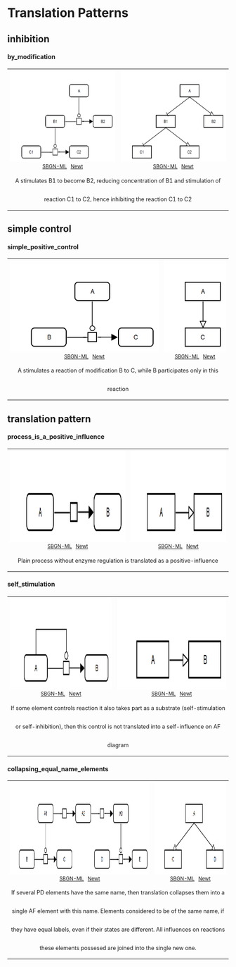 <!DOCTYPE html><html lang="en"> <head>   <meta charset="utf-8">   <title>Translation Patterns</title>   <link rel="stylesheet" href="">   <script src=""></script> </head> <body>   <h1>Translation Patterns</h1>
<div class="pattern_section">
<h2>inhibition</h2>

<h4>by_modification</h4><table>
	<tr style="font-size:90%;">
		<td style="text-align:center; font-size:90%;">
			<img src="../examples/inhibition/by_modification/pd.png" height="210"/>
			<br />
			<a href="../examples/inhibition/by_modification/pd.sbgn">SBGN-ML</a>&ensp;			<a href="http://web.newteditor.org/?URL=http://sbgnbricks.github.io/examples/inhibition/by_modification/pd.sbgn" target="_blank">Newt</a>
		</td>
		<td style="text-align:center; font-size:90%;">
			<img src="../examples/inhibition/by_modification/af.png" height="210"/>
			<br />
			<a href="../examples/inhibition/by_modification/af.sbgn">SBGN-ML</a>&ensp;			<a href="http://web.newteditor.org/?URL=http://sbgnbricks.github.io/examples/inhibition/by_modification/af.sbgn" target="_blank">Newt</a>
		</td>
	</tr>
	<tr style="line-height: 3em">
		<td colspan="2" style="text-align:center; font-size:90%;">A stimulates B1 to become B2, reducing concentration of B1 and stimulation of reaction C1 to C2, hence inhibiting the reaction C1 to C2</td>
	</tr>
</table>
</div>

<div class="pattern_section">
<h2>simple control</h2>

<h4>simple_positive_control</h4><table>
	<tr style="font-size:90%;">
		<td style="text-align:center; font-size:90%;">
			<img src="../examples/simple_control/simple_positive_control/pd.png" height="210"/>
			<br />
			<a href="../examples/simple_control/simple_positive_control/pd.sbgn">SBGN-ML</a>&ensp;			<a href="http://web.newteditor.org/?URL=http://sbgnbricks.github.io/examples/simple_control/simple_positive_control/pd.sbgn" target="_blank">Newt</a>
		</td>
		<td style="text-align:center; font-size:90%;">
			<img src="../examples/simple_control/simple_positive_control/af.png" height="210"/>
			<br />
			<a href="../examples/simple_control/simple_positive_control/af.sbgn">SBGN-ML</a>&ensp;			<a href="http://web.newteditor.org/?URL=http://sbgnbricks.github.io/examples/simple_control/simple_positive_control/af.sbgn" target="_blank">Newt</a>
		</td>
	</tr>
	<tr style="line-height: 3em">
		<td colspan="2" style="text-align:center; font-size:90%;">A stimulates a reaction of modification B to C, while B participates only in this reaction</td>
	</tr>
</table>
</div>

<div class="pattern_section">
<h2>translation pattern</h2>

<h4>process_is_a_positive_influence</h4><table>
	<tr style="font-size:90%;">
		<td style="text-align:center; font-size:90%;">
			<img src="../examples/translation_pattern/process_is_a_positive_influence/pd.png" height="210"/>
			<br />
			<a href="../examples/translation_pattern/process_is_a_positive_influence/pd.sbgn">SBGN-ML</a>&ensp;			<a href="http://web.newteditor.org/?URL=http://sbgnbricks.github.io/examples/translation_pattern/process_is_a_positive_influence/pd.sbgn" target="_blank">Newt</a>
		</td>
		<td style="text-align:center; font-size:90%;">
			<img src="../examples/translation_pattern/process_is_a_positive_influence/af.png" height="210"/>
			<br />
			<a href="../examples/translation_pattern/process_is_a_positive_influence/af.sbgn">SBGN-ML</a>&ensp;			<a href="http://web.newteditor.org/?URL=http://sbgnbricks.github.io/examples/translation_pattern/process_is_a_positive_influence/af.sbgn" target="_blank">Newt</a>
		</td>
	</tr>
	<tr style="line-height: 3em">
		<td colspan="2" style="text-align:center; font-size:90%;">Plain process without enzyme regulation is translated as a positive-influence</td>
	</tr>
</table>
<h4>self_stimulation</h4><table>
	<tr style="font-size:90%;">
		<td style="text-align:center; font-size:90%;">
			<img src="../examples/translation_pattern/self_stimulation/pd.png" height="210"/>
			<br />
			<a href="../examples/translation_pattern/self_stimulation/pd.sbgn">SBGN-ML</a>&ensp;			<a href="http://web.newteditor.org/?URL=http://sbgnbricks.github.io/examples/translation_pattern/self_stimulation/pd.sbgn" target="_blank">Newt</a>
		</td>
		<td style="text-align:center; font-size:90%;">
			<img src="../examples/translation_pattern/self_stimulation/af.png" height="210"/>
			<br />
			<a href="../examples/translation_pattern/self_stimulation/af.sbgn">SBGN-ML</a>&ensp;			<a href="http://web.newteditor.org/?URL=http://sbgnbricks.github.io/examples/translation_pattern/self_stimulation/af.sbgn" target="_blank">Newt</a>
		</td>
	</tr>
	<tr style="line-height: 3em">
		<td colspan="2" style="text-align:center; font-size:90%;">If some element controls reaction it also takes part as a substrate (self-stimulation or self-inhibition), then this control is not translated into a self-influence on AF diagram</td>
	</tr>
</table>
<h4>collapsing_equal_name_elements</h4><table>
	<tr style="font-size:90%;">
		<td style="text-align:center; font-size:90%;">
			<img src="../examples/translation_pattern/collapsing_equal_name_elements/pd.png" height="210"/>
			<br />
			<a href="../examples/translation_pattern/collapsing_equal_name_elements/pd.sbgn">SBGN-ML</a>&ensp;			<a href="http://web.newteditor.org/?URL=http://sbgnbricks.github.io/examples/translation_pattern/collapsing_equal_name_elements/pd.sbgn" target="_blank">Newt</a>
		</td>
		<td style="text-align:center; font-size:90%;">
			<img src="../examples/translation_pattern/collapsing_equal_name_elements/af.png" height="210"/>
			<br />
			<a href="../examples/translation_pattern/collapsing_equal_name_elements/af.sbgn">SBGN-ML</a>&ensp;			<a href="http://web.newteditor.org/?URL=http://sbgnbricks.github.io/examples/translation_pattern/collapsing_equal_name_elements/af.sbgn" target="_blank">Newt</a>
		</td>
	</tr>
	<tr style="line-height: 3em">
		<td colspan="2" style="text-align:center; font-size:90%;">If several PD elements have the same name, then translation collapses them into a single AF element with this name. Elements considered to be of the same name, if they have equal labels, even if their states are different. All influences on reactions these elements possesed are joined into the single new one.</td>
	</tr>
</table>
</div>
 </body></html>
